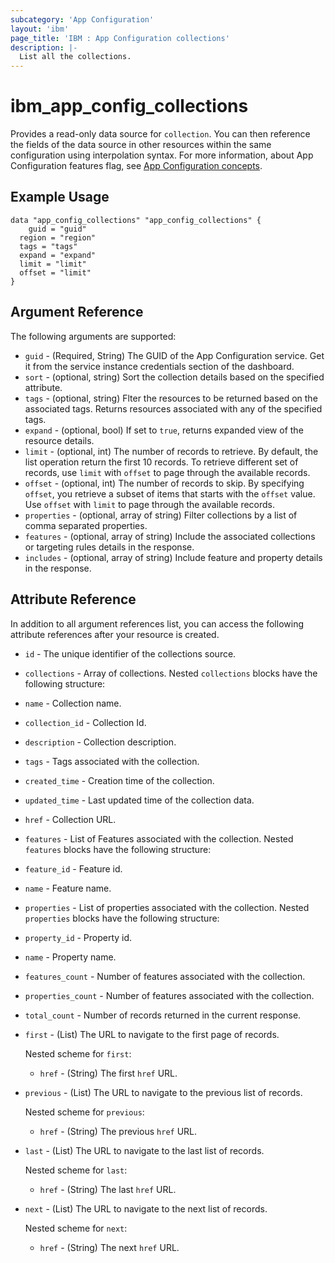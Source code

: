 ```yaml
---
subcategory: 'App Configuration'
layout: 'ibm'
page_title: 'IBM : App Configuration collections'
description: |-
  List all the collections.
---
```


# ibm_app_config_collections

Provides a read-only data source for `collection`. You can then reference the fields of the data source in other resources within the same configuration using interpolation syntax. For more information, about App Configuration features flag, see [App Configuration concepts](https://cloud.ibm.com//docs/app-configuration?topic=app-configuration-ac-overview).

## Example Usage

```hcl
data "app_config_collections" "app_config_collections" {
	guid = "guid"
  region = "region"
  tags = "tags"
  expand = "expand"
  limit = "limit"
  offset = "limit"
}
```

## Argument Reference

The following arguments are supported:

- `guid` - (Required, String) The GUID of the App Configuration service. Get it from the service instance credentials section of the dashboard.
- `sort` - (optional, string) Sort the collection details based on the specified attribute.
- `tags` - (optional, string) Flter the resources to be returned based on the associated tags. Returns resources associated with any of the specified tags.
- `expand` - (optional, bool) If set to `true`, returns expanded view of the resource details.
- `limit` - (optional, int) The number of records to retrieve. By default, the list operation return the first 10 records. To retrieve different set of records, use `limit` with `offset` to page through the available records.
- `offset` - (optional, int) The number of records to skip. By specifying `offset`, you retrieve a subset of items that starts with the `offset` value. Use `offset` with `limit` to page through the available records.
- `properties` - (optional, array of string) Filter collections by a list of comma separated properties.
- `features` - (optional, array of string) Include the associated collections or targeting rules details in the response.
- `includes` - (optional, array of string) Include feature and property details in the response.

## Attribute Reference

In addition to all argument references list, you can access the following attribute references after your resource is created.

- `id` - The unique identifier of the collections source.
- `collections` - Array of collections. Nested `collections` blocks have the following structure:

- `name` - Collection name.

- `collection_id` - Collection Id.

- `description` - Collection description.

- `tags` - Tags associated with the collection.

- `created_time` - Creation time of the collection.

- `updated_time` - Last updated time of the collection data.

- `href` - Collection URL.

- `features` - List of Features associated with the collection. Nested `features` blocks have the following structure:

- `feature_id` - Feature id.

- `name` - Feature name.

- `properties` - List of properties associated with the collection. Nested `properties` blocks have the following structure:

- `property_id` - Property id.

- `name` - Property name.

- `features_count` - Number of features associated with the collection.

- `properties_count` - Number of features associated with the collection.

- `total_count` - Number of records returned in the current response.

- `first` - (List) The URL to navigate to the first page of records.

  Nested scheme for `first`:
  - `href` - (String) The first `href` URL.
  
- `previous` - (List) The URL to navigate to the previous list of records.

  Nested scheme for `previous`:
  - `href` - (String) The previous `href` URL.

- `last` - (List) The URL to navigate to the last list of records.

  Nested scheme for `last`:
  - `href` - (String) The last `href` URL.

- `next` - (List) The URL to navigate to the next list of records.

  Nested scheme for `next`:
  - `href` - (String) The next `href` URL.
